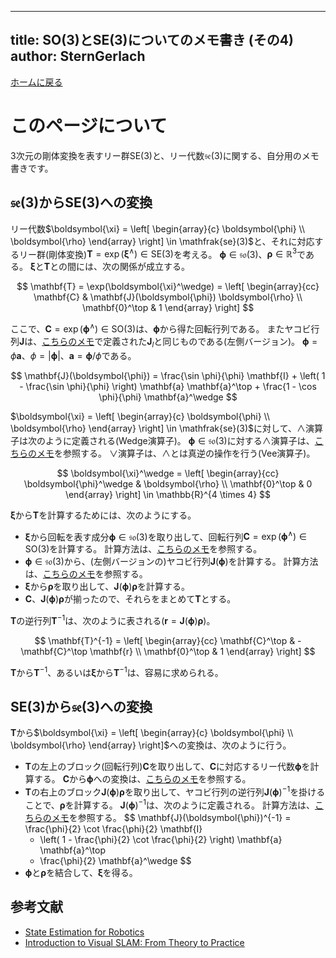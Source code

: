 
---
title:  SO(3)とSE(3)についてのメモ書き (その4)
author: SternGerlach
---

<!--
 pandoc -s --filter pandoc-crossref -M "crossrefYaml=./crossref_config.yaml" -f markdown -t html5 --mathjax --css style.css lie-4.md > lie-4.html
-->

[ホームに戻る](./index.html)

# このページについて

3次元の剛体変換を表すリー群$\mathrm{SE}(3)$と、リー代数$\mathfrak{se}(3)$に関する、自分用のメモ書きです。

## $\mathfrak{se}(3)$から$\mathrm{SE}(3)$への変換

リー代数$\boldsymbol{\xi} = \left[ \begin{array}{c} \boldsymbol{\phi} \\ \boldsymbol{\rho} \end{array} \right] \in \mathfrak{se}(3)$と、それに対応するリー群(剛体変換)$\mathbf{T} = \exp(\boldsymbol{\xi}^\wedge) \in \mathrm{SE}(3)$を考える。
$\boldsymbol{\phi} \in \mathfrak{so}(3)$、$\boldsymbol{\rho} \in \mathbb{R}^3$である。
$\boldsymbol{\xi}$と$\mathbf{T}$との間には、次の関係が成立する。

$$
  \mathbf{T} = \exp(\boldsymbol{\xi}^\wedge)
  = \left[ \begin{array}{cc} \mathbf{C} & \mathbf{J}(\boldsymbol{\phi}) \boldsymbol{\rho} \\
    \mathbf{0}^\top & 1 \end{array} \right]
$$

ここで、$\mathbf{C} = \exp(\boldsymbol{\phi}^\wedge) \in \mathrm{SO}(3)$は、$\boldsymbol{\phi}$から得た回転行列である。
またヤコビ行列$\mathbf{J}$は、[こちらのメモ](./lie-2.html)で定義された$\mathbf{J}_l$と同じものである(左側バージョン)。
$\boldsymbol{\phi} = \phi \mathbf{a}$、$\phi = | \boldsymbol{\phi} |$、$\mathbf{a} = \boldsymbol{\phi} / \phi$である。

$$
  \mathbf{J}(\boldsymbol{\phi}) = \frac{\sin \phi}{\phi} \mathbf{I}
    + \left( 1 - \frac{\sin \phi}{\phi} \right) \mathbf{a} \mathbf{a}^\top
    + \frac{1 - \cos \phi}{\phi} \mathbf{a}^\wedge
$$

$\boldsymbol{\xi} = \left[ \begin{array}{c} \boldsymbol{\phi} \\ \boldsymbol{\rho} \end{array} \right] \in \mathfrak{se}(3)$に対して、$\wedge$演算子は次のように定義される(Wedge演算子)。
$\boldsymbol{\phi} \in \mathfrak{so}(3)$に対する$\wedge$演算子は、[こちらのメモ](./lie-1.html)を参照する。
$\vee$演算子は、$\wedge$とは真逆の操作を行う(Vee演算子)。

$$
  \boldsymbol{\xi}^\wedge = \left[ \begin{array}{cc}
    \boldsymbol{\phi}^\wedge & \boldsymbol{\rho} \\
    \mathbf{0}^\top & 0 \end{array} \right] \in \mathbb{R}^{4 \times 4}
$$

$\boldsymbol{\xi}$から$\mathbf{T}$を計算するためには、次のようにする。

- $\boldsymbol{\xi}$から回転を表す成分$\boldsymbol{\phi} \in \mathfrak{so}(3)$を取り出して、回転行列$\mathbf{C} = \exp(\boldsymbol{\phi}^\wedge) \in \mathrm{SO}(3)$を計算する。
計算方法は、[こちらのメモ](./lie-1.html)を参照する。
- $\boldsymbol{\phi} \in \mathfrak{so}(3)$から、(左側バージョンの)ヤコビ行列$\mathbf{J}(\boldsymbol{\phi})$を計算する。
計算方法は、[こちらのメモ](./lie-3.html)を参照する。
- $\boldsymbol{\xi}$から$\boldsymbol{\rho}$を取り出して、$\mathbf{J}(\boldsymbol{\phi}) \boldsymbol{\rho}$を計算する。
- $\mathbf{C}$、$\mathbf{J}(\boldsymbol{\phi}) \boldsymbol{\rho}$が揃ったので、それらをまとめて$\mathbf{T}$とする。

$\mathbf{T}$の逆行列$\mathbf{T}^{-1}$は、次のように表される($\mathbf{r} = \mathbf{J}(\boldsymbol{\phi}) \boldsymbol{\rho}$)。

$$
  \mathbf{T}^{-1} = \left[ \begin{array}{cc}
    \mathbf{C}^\top & -\mathbf{C}^\top \mathbf{r} \\
    \mathbf{0}^\top & 1 \end{array} \right]
$$

$\mathbf{T}$から$\mathbf{T}^{-1}$、あるいは$\boldsymbol{\xi}$から$\mathbf{T}^{-1}$は、容易に求められる。

## $\mathrm{SE}(3)$から$\mathfrak{se}(3)$への変換

$\mathbf{T}$から$\boldsymbol{\xi} = \left[ \begin{array}{c} \boldsymbol{\phi} \\ \boldsymbol{\rho} \end{array} \right]$への変換は、次のように行う。

- $\mathbf{T}$の左上のブロック(回転行列)$\mathbf{C}$を取り出して、$\mathbf{C}$に対応するリー代数$\boldsymbol{\phi}$を計算する。
$\mathbf{C}$から$\boldsymbol{\phi}$への変換は、[こちらのメモ](./lie-1.html)を参照する。
- $\mathbf{T}$の右上のブロック$\mathbf{J}(\boldsymbol{\phi}) \boldsymbol{\rho}$を取り出して、ヤコビ行列の逆行列$\mathbf{J}(\boldsymbol{\phi})^{-1}$を掛けることで、$\boldsymbol{\rho}$を計算する。
$\mathbf{J}(\boldsymbol{\phi})^{-1}$は、次のように定義される。
計算方法は、[こちらのメモ](./lie-3.html)を参照する。
$$
  \mathbf{J}(\boldsymbol{\phi})^{-1} = \frac{\phi}{2} \cot \frac{\phi}{2} \mathbf{I}
    + \left( 1 - \frac{\phi}{2} \cot \frac{\phi}{2} \right) \mathbf{a} \mathbf{a}^\top
    - \frac{\phi}{2} \mathbf{a}^\wedge
$$
- $\boldsymbol{\phi}$と$\boldsymbol{\rho}$を結合して、$\boldsymbol{\xi}$を得る。

## 参考文献

- [State Estimation for Robotics](http://asrl.utias.utoronto.ca/~tdb/bib/barfoot_ser17.pdf)
- [Introduction to Visual SLAM: From Theory to Practice](https://github.com/gaoxiang12/slambook-en)

